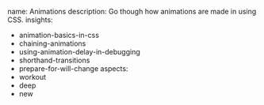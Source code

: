 name: Animations
description: Go though how animations are made in using CSS.
insights:
  - animation-basics-in-css
  - chaining-animations
  - using-animation-delay-in-debugging
  - shorthand-transitions
  - prepare-for-will-change
aspects:
  - workout
  - deep
  - new
